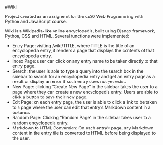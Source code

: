 #Wiki

Project created as an assignemt for the cs50 Web Programming with Python and JavaScript course. 

Wiki is a Wikipedia-like online encyclopedia, built using Django framework, Python, CSS and HTML.
Several functions were implemented:
- Entry Page: visiting /wiki/TITLE, where TITLE is the title of an encyclopedia entry, it renders a page that displays the contents of that encyclopedia entry.
- Index Page:  user can click on any entry name to be taken directly to that entry page.
- Search: the user is able to type a query into the search box in the sidebar to search for an encyclopedia entry and get an entry page as a result or display an error if such entry does not yet exist.
- New Page: clicking “Create New Page” in the sidebar takes the user to a page where they can create a new encyclopedia entry. Users are able to click a button to save their new page.
- Edit Page: on each entry page, the user is able to click a link to be taken to a page where the user can edit that entry’s Markdown content in a textarea.
- Random Page: Clicking “Random Page” in the sidebar takes user to a random encyclopedia entry.
- Markdown to HTML Conversion: On each entry’s page, any Markdown content in the entry file is converted to HTML before being displayed to the user. 
